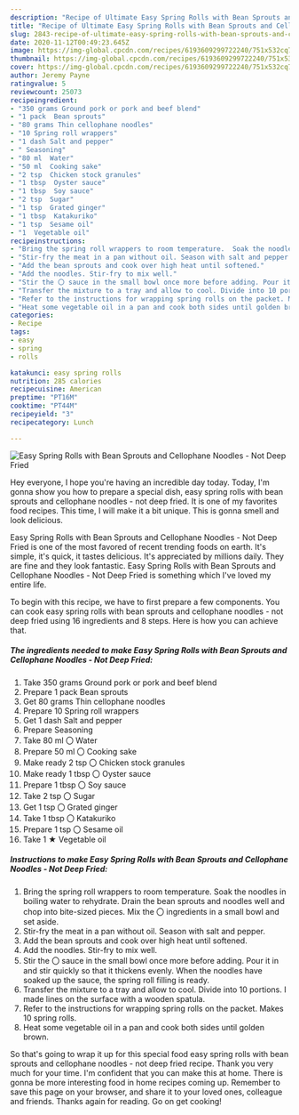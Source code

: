 ```yaml
---
description: "Recipe of Ultimate Easy Spring Rolls with Bean Sprouts and Cellophane Noodles - Not Deep Fried"
title: "Recipe of Ultimate Easy Spring Rolls with Bean Sprouts and Cellophane Noodles - Not Deep Fried"
slug: 2843-recipe-of-ultimate-easy-spring-rolls-with-bean-sprouts-and-cellophane-noodles-not-deep-fried
date: 2020-11-12T00:49:23.645Z
image: https://img-global.cpcdn.com/recipes/6193609299722240/751x532cq70/easy-spring-rolls-with-bean-sprouts-and-cellophane-noodles-not-deep-fried-recipe-main-photo.jpg
thumbnail: https://img-global.cpcdn.com/recipes/6193609299722240/751x532cq70/easy-spring-rolls-with-bean-sprouts-and-cellophane-noodles-not-deep-fried-recipe-main-photo.jpg
cover: https://img-global.cpcdn.com/recipes/6193609299722240/751x532cq70/easy-spring-rolls-with-bean-sprouts-and-cellophane-noodles-not-deep-fried-recipe-main-photo.jpg
author: Jeremy Payne
ratingvalue: 5
reviewcount: 25073
recipeingredient:
- "350 grams Ground pork or pork and beef blend"
- "1 pack  Bean sprouts"
- "80 grams Thin cellophane noodles"
- "10 Spring roll wrappers"
- "1 dash Salt and pepper"
- " Seasoning"
- "80 ml  Water"
- "50 ml  Cooking sake"
- "2 tsp  Chicken stock granules"
- "1 tbsp  Oyster sauce"
- "1 tbsp  Soy sauce"
- "2 tsp  Sugar"
- "1 tsp  Grated ginger"
- "1 tbsp  Katakuriko"
- "1 tsp  Sesame oil"
- "1  Vegetable oil"
recipeinstructions:
- "Bring the spring roll wrappers to room temperature.  Soak the noodles in boiling water to rehydrate. Drain the bean sprouts and noodles well and chop into bite-sized pieces. Mix the 〇 ingredients in a small bowl and set aside."
- "Stir-fry the meat in a pan without oil. Season with salt and pepper."
- "Add the bean sprouts and cook over high heat until softened."
- "Add the noodles. Stir-fry to mix well."
- "Stir the 〇 sauce in the small bowl once more before adding. Pour it in and stir quickly so that it thickens evenly. When the noodles have soaked up the sauce, the spring roll filling is ready."
- "Transfer the mixture to a tray and allow to cool. Divide into 10 portions. I made lines on the surface with a wooden spatula."
- "Refer to the instructions for wrapping spring rolls on the packet. Makes 10 spring rolls."
- "Heat some vegetable oil in a pan and cook both sides until golden brown."
categories:
- Recipe
tags:
- easy
- spring
- rolls

katakunci: easy spring rolls 
nutrition: 285 calories
recipecuisine: American
preptime: "PT16M"
cooktime: "PT44M"
recipeyield: "3"
recipecategory: Lunch

---
```



![Easy Spring Rolls with Bean Sprouts and Cellophane Noodles - Not Deep Fried](https://img-global.cpcdn.com/recipes/6193609299722240/751x532cq70/easy-spring-rolls-with-bean-sprouts-and-cellophane-noodles-not-deep-fried-recipe-main-photo.jpg)

Hey everyone, I hope you're having an incredible day today. Today, I'm gonna show you how to prepare a special dish, easy spring rolls with bean sprouts and cellophane noodles - not deep fried. It is one of my favorites food recipes. This time, I will make it a bit unique. This is gonna smell and look delicious.

Easy Spring Rolls with Bean Sprouts and Cellophane Noodles - Not Deep Fried is one of the most favored of recent trending foods on earth. It's simple, it's quick, it tastes delicious. It's appreciated by millions daily. They are fine and they look fantastic. Easy Spring Rolls with Bean Sprouts and Cellophane Noodles - Not Deep Fried is something which I've loved my entire life.




To begin with this recipe, we have to first prepare a few components. You can cook easy spring rolls with bean sprouts and cellophane noodles - not deep fried using 16 ingredients and 8 steps. Here is how you can achieve that.

<!--inarticleads1-->

##### The ingredients needed to make Easy Spring Rolls with Bean Sprouts and Cellophane Noodles - Not Deep Fried:

1. Take 350 grams Ground pork or pork and beef blend
1. Prepare 1 pack  Bean sprouts
1. Get 80 grams Thin cellophane noodles
1. Prepare 10 Spring roll wrappers
1. Get 1 dash Salt and pepper
1. Prepare  Seasoning
1. Take 80 ml 〇 Water
1. Prepare 50 ml 〇 Cooking sake
1. Make ready 2 tsp 〇 Chicken stock granules
1. Make ready 1 tbsp 〇 Oyster sauce
1. Prepare 1 tbsp 〇 Soy sauce
1. Take 2 tsp 〇 Sugar
1. Get 1 tsp 〇 Grated ginger
1. Take 1 tbsp 〇 Katakuriko
1. Prepare 1 tsp 〇 Sesame oil
1. Take 1 ★ Vegetable oil




<!--inarticleads2-->

##### Instructions to make Easy Spring Rolls with Bean Sprouts and Cellophane Noodles - Not Deep Fried:

1. Bring the spring roll wrappers to room temperature.  Soak the noodles in boiling water to rehydrate. Drain the bean sprouts and noodles well and chop into bite-sized pieces. Mix the 〇 ingredients in a small bowl and set aside.
1. Stir-fry the meat in a pan without oil. Season with salt and pepper.
1. Add the bean sprouts and cook over high heat until softened.
1. Add the noodles. Stir-fry to mix well.
1. Stir the 〇 sauce in the small bowl once more before adding. Pour it in and stir quickly so that it thickens evenly. When the noodles have soaked up the sauce, the spring roll filling is ready.
1. Transfer the mixture to a tray and allow to cool. Divide into 10 portions. I made lines on the surface with a wooden spatula.
1. Refer to the instructions for wrapping spring rolls on the packet. Makes 10 spring rolls.
1. Heat some vegetable oil in a pan and cook both sides until golden brown.




So that's going to wrap it up for this special food easy spring rolls with bean sprouts and cellophane noodles - not deep fried recipe. Thank you very much for your time. I'm confident that you can make this at home. There is gonna be more interesting food in home recipes coming up. Remember to save this page on your browser, and share it to your loved ones, colleague and friends. Thanks again for reading. Go on get cooking!
